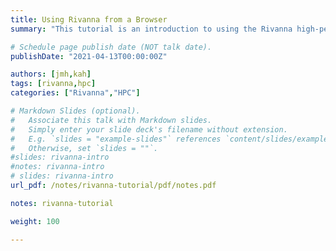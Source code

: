 ```yaml
---
title: Using Rivanna from a Browser
summary: "This tutorial is an introduction to using the Rivanna high-performance computing (HPC) system, with an emphasis on the Open OnDemand Web interface."

# Schedule page publish date (NOT talk date).
publishDate: "2021-04-13T00:00:00Z"

authors: [jmh,kah]
tags: [rivanna,hpc]
categories: ["Rivanna","HPC"]

# Markdown Slides (optional).
#   Associate this talk with Markdown slides.
#   Simply enter your slide deck's filename without extension.
#   E.g. `slides = "example-slides"` references `content/slides/example-slides.md`.
#   Otherwise, set `slides = ""`.
#slides: rivanna-intro 
#notes: rivanna-intro
# slides: rivanna-intro
url_pdf: /notes/rivanna-tutorial/pdf/notes.pdf

notes: rivanna-tutorial

weight: 100

---
```


